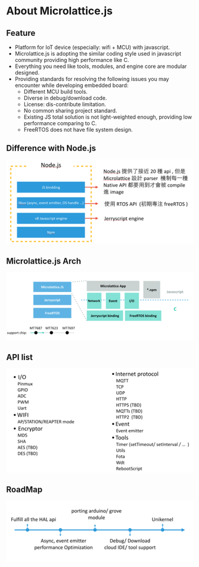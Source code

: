 # About Microlattice.js

## Feature
* Platform for IoT device (especially: wifi + MCU) with javascript.
* Microlattice.js is adopting the similar coding style used in javascript community providing high performance like C.
* Everything you need like tools, modules, and engine core are modular designed.
* Providing standards for resolving the following issues you may encounter while developing embedded board:
  * Different MCU build tools.
  * Diverse in debug/download code.
  * License: dis-contribute limitation.
  * No common sharing project standard.
  * Existing JS total solution is not light-weighted enough, providing low performance comparing to C.
  * FreeRTOS does not have file system design.

## Difference with Node.js
![](diffwithnode.png)

## Microlattice.js Arch

![](architecture.png)
## API list
![](apilist.png)

## RoadMap
![](roadmap.png)